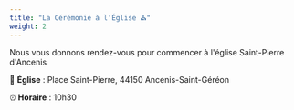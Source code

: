 ```yaml
---
title: "La Cérémonie à l'Église ⛪"
weight: 2
---
```


Nous vous donnons rendez-vous pour commencer à l'église Saint-Pierre d'Ancenis

📍 **Église** : Place Saint-Pierre, 44150 Ancenis-Saint-Géréon

⏰ **Horaire** : 10h30
